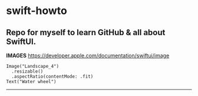 # swift-howto
Repo for myself to learn GitHub &amp; all about SwiftUI.
---
**IMAGES** https://developer.apple.com/documentation/swiftui/image

    Image("Landscape_4")
      .resizable()
      .aspectRatio(contentMode: .fit)
    Text("Water wheel")
---

    
